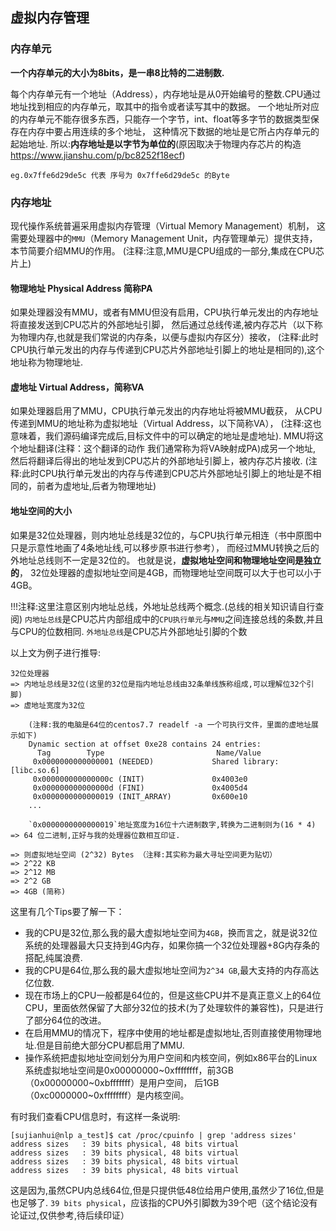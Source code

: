 ## 虚拟内存管理

### 内存单元

**一个内存单元的大小为8bits，是一串8比特的二进制数.**

每个内存单元有一个地址（Address），内存地址是从0开始编号的整数.CPU通过地址找到相应的内存单元，取其中的指令或者读写其中的数据。
一个地址所对应的内存单元不能存很多东西，只能存一个字节，int、float等多字节的数据类型保存在内存中要占用连续的多个地址，
这种情况下数据的地址是它所占内存单元的起始地址.
所以:**内存地址是以字节为单位的**(原因取决于物理内存芯片的构造 https://www.jianshu.com/p/bc8252f18ecf)

    eg.0x7ffe6d29de5c 代表 序号为 0x7ffe6d29de5c 的Byte 

### 内存地址

现代操作系统普遍采用虚拟内存管理（Virtual Memory Management）机制，
这需要处理器中的`MMU`（Memory Management Unit，内存管理单元）提供支持，本节简要介绍MMU的作用。
(注释:注意,MMU是CPU组成的一部分,集成在CPU芯片上)

#### 物理地址  Physical Address  简称PA

如果处理器没有MMU，或者有MMU但没有启用，CPU执行单元发出的内存地址将直接发送到CPU芯片的外部地址引脚，
然后通过总线传递,被内存芯片（以下称为物理内存,也就是我们常说的内存条，以便与虚拟内存区分）接收，
(注释:此时CPU执行单元发出的内存与传递到CPU芯片外部地址引脚上的地址是相同的),这个地址称为物理地址.

#### 虚地址    Virtual Address，简称VA

如果处理器启用了MMU，CPU执行单元发出的内存地址将被MMU截获，
从CPU传递到MMU的地址称为虚拟地址（Virtual Address，以下简称VA），
(注释:这也意味着，我们源码编译完成后,目标文件中的可以确定的地址是虚地址).
MMU将这个地址翻译(注释：这个翻译的动作 我们通常称为将VA映射成PA)成另一个地址,
然后将翻译后得出的地址发到CPU芯片的外部地址引脚上，被内存芯片接收.
(注释:此时CPU执行单元发出的内存与传递到CPU芯片外部地址引脚上的地址是不相同的，前者为虚地址,后者为物理地址)

#### 地址空间的大小

如果是32位处理器，则内地址总线是32位的，与CPU执行单元相连（书中原图中只是示意性地画了4条地址线,可以移步原书进行参考），
而经过MMU转换之后的外地址总线则不一定是32位的。
也就是说，**虚拟地址空间和物理地址空间是独立的**，
32位处理器的虚拟地址空间是4GB，而物理地址空间既可以大于也可以小于4GB。

!!!注释:这里注意区别内地址总线，外地址总线两个概念.(总线的相关知识请自行查阅)
`内地址总线`是CPU芯片内部组成中的`CPU执行单元`与`MMU`之间连接总线的条数,并且与CPU的位数相同.
`外地址总线`是CPU芯片外部地址引脚的个数

以上文为例子进行推导:

    32位处理器
    => 内地址总线是32位(这里的32位是指内地址总线由32条单线族称组成,可以理解位32个引脚)
    => 虚地址宽度为32位

        (注释:我的电脑是64位的centos7.7 readelf -a 一个可执行文件，里面的虚地址展示如下)
        Dynamic section at offset 0xe28 contains 24 entries:
          Tag        Type                         Name/Value
         0x0000000000000001 (NEEDED)             Shared library: [libc.so.6]
         0x000000000000000c (INIT)               0x4003e0
         0x000000000000000d (FINI)               0x4005d4
         0x0000000000000019 (INIT_ARRAY)         0x600e10
        ...

        `0x0000000000000019`地址宽度为16位十六进制数字,转换为二进制则为(16 * 4) => 64 位二进制,正好与我的处理器位数相互印证.

    => 则虚拟地址空间 (2^32) Bytes （注释:其实称为最大寻址空间更为贴切）
    => 2^22 KB
    => 2^12 MB
    => 2^2 GB
    => 4GB (简称)

这里有几个Tips要了解一下：

 - 我的CPU是32位,那么我的最大虚拟地址空间为`4GB`，换而言之，就是说32位系统的处理器最大只支持到4G内存，如果你搞一个32位处理器+8G内存条的搭配,纯属浪费.
 - 我的CPU是64位,那么我的最大虚拟地址空间为`2^34 GB`,最大支持的内存高达亿位数.
 - 现在市场上的CPU一般都是64位的，但是这些CPU并不是真正意义上的64位CPU，里面依然保留了大部分32位的技术(为了处理软件的兼容性)，只是进行了部分64位的改进。
 - 在启用MMU的情况下，程序中使用的地址都是虚拟地址,否则直接使用物理地址.但是目前绝大部分CPU都启用了MMU.
 - 操作系统把虚拟地址空间划分为用户空间和内核空间，例如x86平台的Linux系统虚拟地址空间是0x00000000~0xffffffff，前3GB（0x00000000~0xbfffffff）是用户空间，
   后1GB（0xc0000000~0xffffffff）是内核空间。
 
有时我们查看CPU信息时，有这样一条说明:
 
    [sujianhui@nlp a_test]$ cat /proc/cpuinfo | grep 'address sizes'
    address sizes	: 39 bits physical, 48 bits virtual
    address sizes	: 39 bits physical, 48 bits virtual
    address sizes	: 39 bits physical, 48 bits virtual
    address sizes	: 39 bits physical, 48 bits virtual

这是因为,虽然CPU内总线64位,但是只提供低48位给用户使用,虽然少了16位,但是也足够了.
`39 bits physical`，应该指的CPU外引脚数为39个吧（这个结论没有论证过,仅供参考,待后续印证）
 



